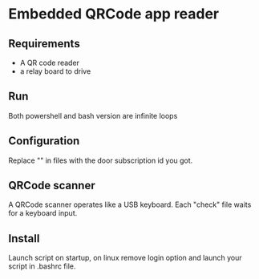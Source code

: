 # Embedded QRCode app reader

## Requirements

- A QR code reader
- a relay board to drive

## Run

Both powershell and bash version are infinite loops

## Configuration

Replace "<doorid>" in files with the door subscription id you got. 

## QRCode scanner

A QRCode scanner operates like a USB keyboard. Each "check" file waits for a keyboard input.

## Install

Launch script on startup, on linux remove login option and launch your script in .bashrc file.
